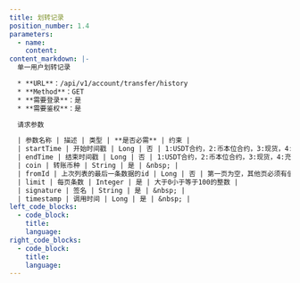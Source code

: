 ```yaml
---
title: 划转记录
position_number: 1.4
parameters:
  - name:
    content:
content_markdown: |-
  单一用户划转记录

  * **URL**：/api/v1/account/transfer/history
  * **Method**：GET
  * **需要登录**：是
  * **需要鉴权**：是

  请求参数

  | 参数名称 | 描述 | 类型 | **是否必需** | 约束 |
  | startTime | 开始时间戳 | Long | 否 | 1:USDT合约，2:币本位合约，3:现货，4:充提币 |
  | endTime | 结束时间戳 | Long | 否 | 1:USDT合约，2:币本位合约，3:现货，4:充提币 |
  | coin | 转账币种 | String | 是 | &nbsp; |
  | fromId | 上次列表的最后一条数据的id | Long | 否 | 第一页为空，其他页必须有值 |
  | limit | 每页条数 | Integer | 是 | 大于0小于等于100的整数 |
  | signature | 签名 | String | 是 | &nbsp; |
  | timestamp | 调用时间 | Long | 是 | &nbsp; |
left_code_blocks:
  - code_block:
    title:
    language:
right_code_blocks:
  - code_block:
    title:
    language:
---
```

